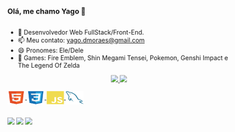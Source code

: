 ### Olá, me chamo Yago 👋

##

- 📒 Desenvolvedor Web FullStack/Front-End.
- 📫 Meu contato: yago.dmoraes@gmail.com
- 😄 Pronomes: Ele/Dele
- 👾 Games: Fire Emblem, Shin Megami Tensei, Pokemon, Genshi Impact e The Legend Of Zelda


<div align="center">
  <a href="https://github.com/yagormorares">
  <img height="180em" src="https://github-readme-stats.vercel.app/api?username=yagormorares&show_icons=true&theme=material-palenight&include_all_commits=true&count_private=true"/>
  <img height="180em" src="https://github-readme-stats.vercel.app/api/top-langs/?username=yagormorares&layout=compact&langs_count=7&theme=material-palenight"/>
</div>

 <div style="display: inline_block"><br>
  <img align="center" alt="Yago-HTML" height="30" width="40" src="https://raw.githubusercontent.com/devicons/devicon/master/icons/html5/html5-original.svg">
  <img align="center" alt="Yago-CSS" height="30" width="40" src="https://raw.githubusercontent.com/devicons/devicon/master/icons/css3/css3-original.svg">
  <img align="center" alt="Yago-Js" height="30" width="40" src="https://raw.githubusercontent.com/devicons/devicon/master/icons/javascript/javascript-plain.svg">
  <img align="center" alt="Yago-MySQL" height="30" width="40" src="https://raw.githubusercontent.com/devicons/devicon/master/icons/mysql/mysql-plain.svg">
</div>
  
  ##
  
 <div>
  <a href="https://www.instagram.com/thecarecasshow/" target="_blank"><img src="https://img.shields.io/badge/-Instagram-%23E4405F?style=for-the-badge&logo=instagram&logoColor=white" target="_blank"></a>
  <a href = "mailto:yago.dmoraes@gmail.com"><img src="https://img.shields.io/badge/-Gmail-%23333?style=for-the-badge&logo=gmail&logoColor=white" target="_blank"></a>
  <a href="https://www.linkedin.com/in/yagordmoraes/" target="_blank"><img src="https://img.shields.io/badge/-LinkedIn-%230077B5?style=for-the-badge&logo=linkedin&logoColor=white" target="_blank"></a> 
   
 </div>
  
